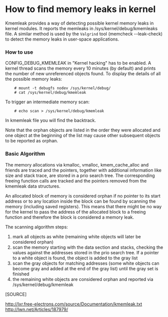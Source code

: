 How to find memory leaks in kernel
==================================

Kmemleak provides a way of detecting possible kernel memory leaks in kernel modules. It reports the memleaks in /sys/kernel/debug/kmemleaks file. A similar method is used by the `Valgrind` tool (memcheck --leak-check) to detect the memory leaks in user-space applications.

### How to use

CONFIG_DEBUG_KMEMLEAK in "Kernel hacking" has to be enabled. A kernel
thread scans the memory every 10 minutes (by default) and prints the
number of new unreferenced objects found. To display the details of all
the possible memory leaks:

        # mount -t debugfs nodev /sys/kernel/debug/
        # cat /sys/kernel/debug/kmemleak

To trigger an intermediate memory scan:

        # echo scan > /sys/kernel/debug/kmemleak
    
In kmemleak file you will find the backtrack.
    
Note that the orphan objects are listed in the order they were allocated
and one object at the beginning of the list may cause other subsequent
objects to be reported as orphan.


### Basic Algorithm

The memory allocations via kmalloc, vmalloc, kmem_cache_alloc and
friends are traced and the pointers, together with additional
information like size and stack trace, are stored in a prio search tree.
The corresponding freeing function calls are tracked and the pointers
removed from the kmemleak data structures.

An allocated block of memory is considered orphan if no pointer to its
start address or to any location inside the block can be found by
scanning the memory (including saved registers). This means that there
might be no way for the kernel to pass the address of the allocated
block to a freeing function and therefore the block is considered a
memory leak.

The scanning algorithm steps:

1. mark all objects as white (remaining white objects will later be considered orphan)
2. scan the memory starting with the data section and stacks, checking the values against the addresses stored in the prio search tree. If a pointer to a white object is found, the object is added to the gray list
3. scan the gray objects for matching addresses (some white objects can become gray and added at the end of the gray list) until the gray set is finished
4. the remaining white objects are considered orphan and reported via /sys/kernel/debug/kmemleak



[SOURCE]

<http://lxr.free-electrons.com/source/Documentation/kmemleak.txt>
<http://lwn.net/Articles/187979/>